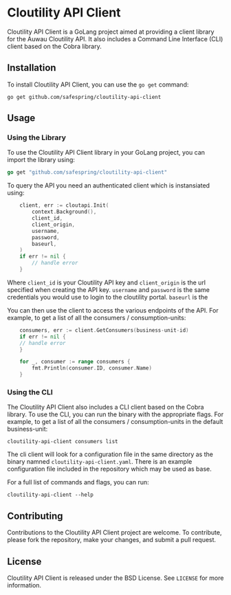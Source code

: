 # Cloutility API Client

Cloutility API Client is a GoLang project aimed at providing a client library for the Auwau Cloutility API. It also includes a Command Line Interface (CLI) client based on the Cobra library.

## Installation

To install Cloutility API Client, you can use the `go get` command:

```
go get github.com/safespring/cloutility-api-client
```

## Usage

### Using the Library

To use the Cloutility API Client library in your GoLang project, you can import the library using:

```go
go get "github.com/safespring/cloutility-api-client"
```

To query the API you need an authenticated client which is instansiated using:

```go
	client, err := cloutapi.Init(
		context.Background(),
		client_id,
		client_origin,
		username,
		password,
		baseurl,
	)
    if err != nil {
        // handle error
    }
```

Where `client_id` is your Cloutility API key and `client_origin` is the url specified when creating the API key. `username` and `password` is the same credentials you would use to login to the cloutility portal. `baseurl` is the 

You can then use the client to access the various endpoints of the API. For example, to get a list of all the consumers / consumption-units:

```go
	consumers, err := client.GetConsumers(business-unit-id)
	if err != nil {
	// handle error
	}

	for _, consumer := range consumers {
        fmt.Println(consumer.ID, consumer.Name)
	}
```

### Using the CLI

The Cloutility API Client also includes a CLI client based on the Cobra library. To use the CLI, you can run the binary with the appropriate flags. For example, to get a list of all the consumers / consumption-units in the default business-unit:

```
cloutility-api-client consumers list 
```

The cli client will look for a configuration file in the same directory as the binary namned `cloutility-api-client.yaml`. There is an example configuration file included in the repository which may be used as base.

For a full list of commands and flags, you can run:

```
cloutility-api-client --help
```

## Contributing

Contributions to the Cloutility API Client project are welcome. To contribute, please fork the repository, make your changes, and submit a pull request.

## License

Cloutility API Client is released under the BSD License. See `LICENSE` for more information.
